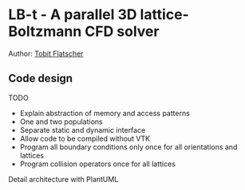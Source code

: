 # LB-t - A parallel 3D lattice-Boltzmann CFD solver

Author: [Tobit Flatscher](https://github.com/2b-t)

## Code design

TODO

- Explain abstraction of memory and access patterns
- One and two populations
- Separate static and dynamic interface
- Allow code to be compiled without VTK
- Program all boundary conditions only once for all orientations and lattices
- Program collision operators once for all lattices

Detail architecture with PlantUML
